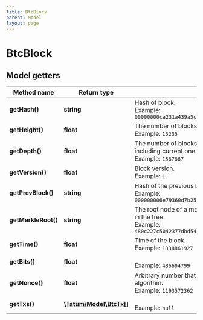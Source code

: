 ```yaml
---
title: BtcBlock
parent: Model
layout: page
---
```


# BtcBlock

## Model getters

Method name | Return type | Description | Notes
------------ | ------------- | ------------- | -------------
**getHash()** | **string** | Hash of block. <br>Example: `00000000ca231a439a5c0a86a5a5dd6dc1918a8e897b96522fa9499288e70183` | [optional]
**getHeight()** | **float** | The number of blocks preceding a particular block on a block chain. <br>Example: `15235` | [optional]
**getDepth()** | **float** | The number of blocks following a particular block on a block chain, including current one. <br>Example: `1567867` | [optional]
**getVersion()** | **float** | Block version. <br>Example: `1` | [optional]
**getPrevBlock()** | **string** | Hash of the previous block. <br>Example: `000000006e79360d7b2519410fe5a73e8e08393fd7166620c73c711e4507d9fd` | [optional]
**getMerkleRoot()** | **string** | The root node of a merkle tree, a descendant of all the hashed pairs in the tree. <br>Example: `480c227c5042377dbd54464d33e1f59c19fe02fe76d7f55b6955db438479aece` | [optional]
**getTime()** | **float** | Time of the block. <br>Example: `1338861927` | [optional]
**getBits()** | **float** |  <br>Example: `486604799` | [optional]
**getNonce()** | **float** | Arbitrary number that is used in Bitcoin's proof of work consensus algorithm. <br>Example: `1193572362` | [optional]
**getTxs()** | [**\Tatum\Model\BtcTx[]**](../BtcTx) |  <br>Example: `null` | [optional]

